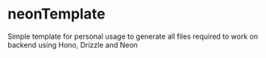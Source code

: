 # neonTemplate
Simple template for personal usage to generate all files required to work on backend using Hono, Drizzle and Neon
